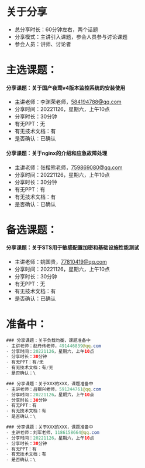 # 关于分享
- 总分享时长：60分钟左右，两个话题
- 分享模式：主讲引入课题，参会人员参与讨论课题
- 参会人员：讲师、讨论者

# 主选课题：
#### 分享课题：关于国产夜莺v4版本监控系统的安装使用
- 主讲老师：李渊荣老师，584194788@qq.com
- 分享时间：20221126，星期六，上午10点
- 分享时长：30分钟
- 有无PPT：无
- 有无技术文档：有
- 是否确认：已确认

#### 分享课题：关于nginx的介绍和应急故障处理
- 主讲老师：张楷熊老师，759869080@qq.com
- 分享时间：20221126，星期六，上午10点
- 分享时长：30分钟
- 有无PPT：有
- 有无技术文档：有
- 是否确认：已确认

# 备选课题：
#### 分享课题：关于STS用于敏感配置加密和基础设施性能测试
- 主讲老师：姚国贵，77810419@qq.com
- 分享时间：20221126，星期六，上午10点
- 分享时长：30分钟
- 有无PPT：无
- 有无技术文档：有
- 是否确认：已确认

# 准备中：
``` java
### 分享课题：关于负载均衡，课题准备中
- 主讲老师：赵丹伟老师，491446839@qq.com
- 分享时间：20221126，星期六，上午10点
- 分享时长：30分钟
- 有无PPT：有/无
- 有无技术文档：有/无
- 是否确认：\

### 分享课题：关于XXX的XXX，课题准备中
- 主讲老师：吕银兴老师，591244761@qq.com
- 分享时间：20221126，星期六，上午10点
- 分享时长：30分钟
- 有无PPT：有
- 有无技术文档：有
- 是否确认：\

### 分享课题：关于XXX的XXX，课题准备中
- 主讲老师：刘军老师，1186158664@qq.com
- 分享时间：20221126，星期六，上午10点
- 分享时长：30分钟
- 有无PPT：有
- 有无技术文档：有
- 是否确认：\

```